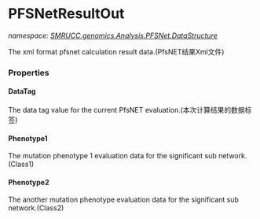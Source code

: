 ﻿# PFSNetResultOut
_namespace: [SMRUCC.genomics.Analysis.PFSNet.DataStructure](./index.md)_

The xml format pfsnet calculation result data.(PfsNET结果Xml文件)




### Properties

#### DataTag
The data tag value for the current PfsNET evaluation.(本次计算结果的数据标签)
#### Phenotype1
The mutation phenotype 1 evaluation data for the significant sub network.(Class1)
#### Phenotype2
The another mutation phenotype evaluation data for the significant sub network.(Class2)
